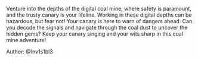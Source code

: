 Venture into the depths of the digital coal mine, where safety is paramount, and the trusty canary is your lifeline. Working in these digital depths can be hazardous, but fear not! Your canary is here to warn of dangers ahead. Can you decode the signals and navigate through the coal dust to uncover the hidden gems? Keep your canary singing and your wits sharp in this coal mine adventure!

Author: @Inv1s1bl3
